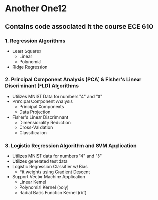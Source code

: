 # Another One12
 
## Contains code associated it the course ECE 610
### 1. Regression Algorithms
* Least Squares
  * Linear
  * Polynomial
* Ridge Regression
### 2. Principal Component Analysis (PCA) & Fisher's Linear Discriminant (FLD) Algorithms
* Utilizes MNIST Data for numbers "4" and "8"
* Principal Component Analysis
  * Principal Components
  * Data Projection
* Fisher's Linear Discriminant
  * Dimensionality Reduction
  * Cross-Validation
  * Classification
### 3. Logistic Regression Algorithm and SVM Application 
* Utilizes MNIST data for numbers "4" and "8"
* Utilizes generated test data
* Logistic Regression Classifier w/ Bias
  * Fit weights using Gradient Descent 
* Support Vector Machine Application
  * Linear Kernel
  * Polynomial Kernel (poly)
  * Radial Basis Function Kernel (rbf)
